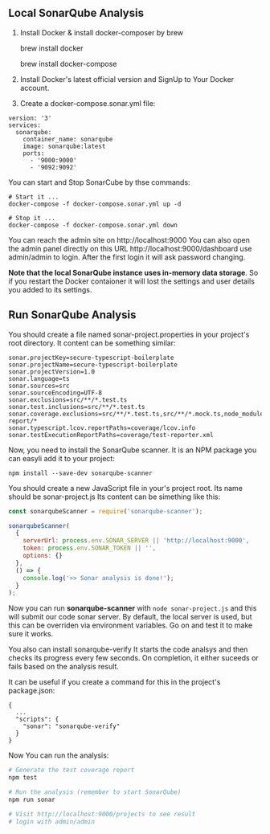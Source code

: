## Local SonarQube Analysis

1. Install Docker & install docker-composer by brew


    brew install docker
    
    brew install docker-compose


2. Install Docker's latest official version and SignUp to Your Docker account.

3. Create a docker-compose.sonar.yml file:

```text
version: '3'
services:
  sonarqube:
    container_name: sonarqube
    image: sonarqube:latest
    ports:
      - '9000:9000'
      - '9092:9092'
```

You can start and Stop SonarCube by thse commands:

    # Start it ...
    docker-compose -f docker-compose.sonar.yml up -d
    
    # Stop it ...
    docker-compose -f docker-compose.sonar.yml down


You can reach the admin site on http://localhost:9000 You can also open the admin panel directly on this URL http://localhost:9000/dashboard use admin/admin to login. After the first login it will ask password changing.

**Note that the local SonarQube instance uses in-memory data storage**. So if you restart the Docker contaioner it will lost the settings and user details you added to its settings.


## Run SonarQube Analysis

You should create a file named sonar-project.properties in your project's root directory. It content can be something similar:

```text
sonar.projectKey=secure-typescript-boilerplate
sonar.projectName=secure-typescript-boilerplate
sonar.projectVersion=1.0
sonar.language=ts
sonar.sources=src
sonar.sourceEncoding=UTF-8
sonar.exclusions=src/**/*.test.ts
sonar.test.inclusions=src/**/*.test.ts
sonar.coverage.exclusions=src/**/*.test.ts,src/**/*.mock.ts,node_modules/*,coverage/lcov-report/*
sonar.typescript.lcov.reportPaths=coverage/lcov.info
sonar.testExecutionReportPaths=coverage/test-reporter.xml
```

Now, you need to install the SonarQube scanner. It is an NPM package you can easyli add it to your project:

    npm install --save-dev sonarqube-scanner 

You should create a new JavaScript file in your's project root. Its name should be sonar-project.js Its content can be simething like this:

```javascript
const sonarqubeScanner = require('sonarqube-scanner');

sonarqubeScanner(
  {
    serverUrl: process.env.SONAR_SERVER || 'http://localhost:9000',
    token: process.env.SONAR_TOKEN || '',
    options: {}
  },
  () => {
    console.log('>> Sonar analysis is done!');
  }
);
```


Now you can run **sonarqube-scanner** with `node sonar-project.js` and this will submit our code sonar server. By default, the local server is used, but this can be overriden via environment variables. Go on and test it to make sure it works.

 
You also can install sonarqube-verify It starts the code analsys and then checks its progress every few seconds. On completion, it either suceeds or fails based on the analysis result.

It can be useful if you create a command for this in the project's package.json:

```text
{
  ...
  "scripts": {
    "sonar": "sonarqube-verify"
  }
}
```

Now You can run the analysis:


```bash
# Generate the test coverage report
npm test

# Run the analysis (remember to start SonarQube)
npm run sonar

# Visit http://localhost:9000/projects to see result 
# login with admin/admin
```

